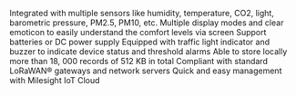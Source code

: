 Integrated with multiple sensors like humidity, temperature, CO2, light, barometric pressure, PM2.5, PM10, etc.
Multiple display modes and clear emoticon to easily understand the comfort levels via screen
Support batteries or DC power supply
Equipped with traffic light indicator and buzzer to indicate device status and threshold alarms
Able to store locally more than 18, 000 records of 512 KB in total
Compliant with standard LoRaWAN® gateways and network servers
Quick and easy management with Milesight IoT Cloud
